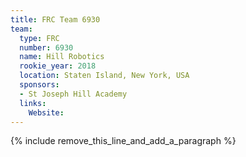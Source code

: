 ```yaml
---
title: FRC Team 6930
team:
  type: FRC
  number: 6930
  name: Hill Robotics
  rookie_year: 2018
  location: Staten Island, New York, USA
  sponsors:
  - St Joseph Hill Academy
  links:
    Website:
---
```


{% include remove_this_line_and_add_a_paragraph %}